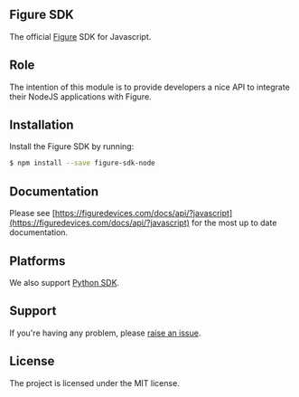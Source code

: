 Figure SDK
---------

The official [Figure](https://figuredevices.com/) SDK for Javascript.

Role
----

The intention of this module is to provide developers a nice API to integrate their NodeJS applications with Figure.

Installation
------------

Install the Figure SDK by running:

```sh
$ npm install --save figure-sdk-node
```

Documentation
------------

Please see [https://figuredevices.com/docs/api/?javascript](https://figuredevices.com/docs/api/?javascript) for the most up to
date documentation.

Platforms
---------

We also support [Python SDK](https://github.com/postcard/figure-sdk-python).


Support
-------

If you're having any problem, please [raise an issue](https://github.com/postcard/figure-sdk-node/issues/new).


License
-------

The project is licensed under the MIT license.
